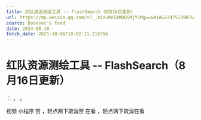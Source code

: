```yaml
---
title: 红队资源测绘工具 -- FlashSearch（8月16日更新）
url: https://mp.weixin.qq.com/s?__biz=MzI4MDQ5MjY1Mg==&mid=2247513907&idx=1&sn=0f49e0a210847d2e7c07a57806597023
source: Doonsec's feed
date: 2024-08-18
fetch_date: 2025-10-06T18:02:11.216356
---
```


# 红队资源测绘工具 -- FlashSearch（8月16日更新）

：
，
。

视频
小程序
赞
，轻点两下取消赞
在看
，轻点两下取消在看